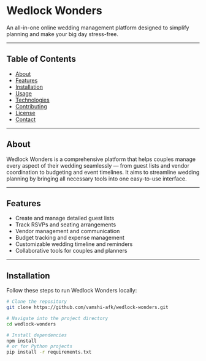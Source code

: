 # Wedlock Wonders

An all-in-one online wedding management platform designed to simplify planning and make your big day stress-free.

---

## Table of Contents

- [About](#about)  
- [Features](#features)  
- [Installation](#installation)  
- [Usage](#usage)  
- [Technologies](#technologies)  
- [Contributing](#contributing)  
- [License](#license)  
- [Contact](#contact)  

---

## About

Wedlock Wonders is a comprehensive platform that helps couples manage every aspect of their wedding seamlessly — from guest lists and vendor coordination to budgeting and event timelines. It aims to streamline wedding planning by bringing all necessary tools into one easy-to-use interface.

---

## Features

- Create and manage detailed guest lists  
- Track RSVPs and seating arrangements  
- Vendor management and communication  
- Budget tracking and expense management  
- Customizable wedding timeline and reminders  
- Collaborative tools for couples and planners  

---

## Installation

Follow these steps to run Wedlock Wonders locally:

```bash
# Clone the repository
git clone https://github.com/vamshi-afk/wedlock-wonders.git

# Navigate into the project directory
cd wedlock-wonders

# Install dependencies
npm install
# or for Python projects
pip install -r requirements.txt
